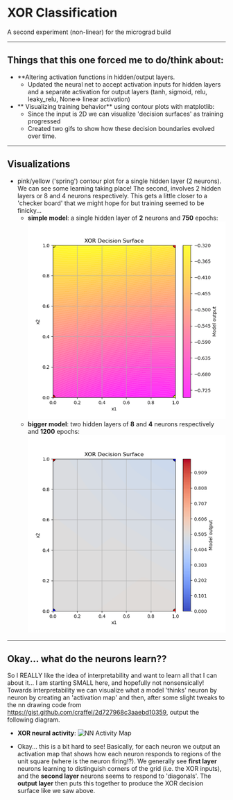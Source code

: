 # XOR Classification

A second experiment (non-linear) for the micrograd build

---

## Things that this one forced me to do/think about:
  - **Altering activation functions in hidden/output layers.
      - Updated the neural net to accept activation inputs for hidden layers and a separate activation for output layers (tanh, sigmoid, relu, leaky_relu, None=> linear activation)
  - ** Visualizing training behavior** using contour plots with matplotlib:
    - Since the input is 2D we can visualize 'decision surfaces' as training progressed
    - Created two gifs to show how these decision boundaries evolved over time. 
---  



## Visualizations
  -  pink/yellow ('spring') contour plot for a single hidden layer (2 neurons). We can see some learning taking place! The second, involves 2 hidden layers or 8 and 4 neurons respectively. This gets a little closer to a 'checker board' that we might hope for but training seemed to be finicky...
      - **simple model**: a single hidden layer of **2** neurons and **750** epochs:
        ![Simple Example](xor_decision_surface_2neuronhidden.gif)
      - **bigger model**: two hidden layers of **8** and **4** neurons respectively and **1200** epochs:
        ![More layers...more fun](xor_decision_surface_8nhl_4nhl_1200_epochs.gif)


---

## Okay... what do the neurons learn??

So I REALLY like the idea of interpretability and want to learn all that I can about it... I am starting SMALL here, and hopefully not nonsensically! Towards interpretability we can visualize what a model 'thinks' neuron by neuron by creating an 'activation map' and then, after some slight tweaks to the nn drawing code from https://gist.github.com/craffel/2d727968c3aaebd10359, output the following diagram. 

  -  **XOR neural activity**:
    ![NN Activity Map](https://github.com/user-attachments/assets/a38106e7-82a8-4190-a801-6ab87b08333c)

  - Okay... this is a bit hard to see! Basically, for each neuron we output an activation map that shows how each neuron responds to regions of the unit square (where is the neuron firing!?). We generally see **first layer** neurons learning to distinguish corners of the grid (i.e. the XOR inputs), and the **second layer** neurons seems to respond to 'diagonals'. The **output layer** then puts this together to produce the XOR decision surface like we saw above.
